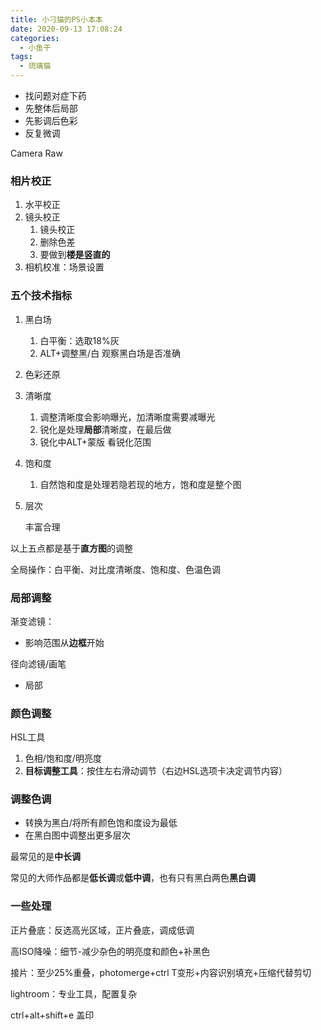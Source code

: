 ```yaml
---
title: 小刁猫的PS小本本
date: 2020-09-13 17:08:24
categories: 
  - 小鱼干
tags: 
  - 琉璃猫
---
```


+ 找问题对症下药
+ 先整体后局部
+ 先影调后色彩
+ 反复微调

<!--more-->

Camera Raw

### 相片校正

1. 水平校正
2. 镜头校正
   1. 镜头校正
   2. 删除色差
   3. 要做到**楼是竖直的**
3. 相机校准：场景设置

### 五个技术指标

1. 黑白场

   1. 白平衡：选取18%灰
   2. ALT+调整黑/白 观察黑白场是否准确

2. 色彩还原

3. 清晰度

   1. 调整清晰度会影响曝光，加清晰度需要减曝光
   2. 锐化是处理**局部**清晰度，在最后做
   3. 锐化中ALT+蒙版 看锐化范围

4. 饱和度

   1. 自然饱和度是处理若隐若现的地方，饱和度是整个图

5. 层次

   丰富合理

以上五点都是基于**直方图**的调整

全局操作：白平衡、对比度清晰度、饱和度、色温色调

### 局部调整

渐变滤镜：

+ 影响范围从**边框**开始

径向滤镜/画笔

+ 局部

### 颜色调整

HSL工具

1. 色相/饱和度/明亮度
2. **目标调整工具**：按住左右滑动调节（右边HSL选项卡决定调节内容）

### 调整色调

+ 转换为黑白/将所有颜色饱和度设为最低
+ 在黑白图中调整出更多层次

最常见的是**中长调**

常见的大师作品都是**低长调**或**低中调**，也有只有黑白两色**黑白调**

### 一些处理

正片叠底：反选高光区域，正片叠底，调成低调

高ISO降噪：细节-减少杂色的明亮度和颜色+补黑色

接片：至少25%重叠，photomerge+ctrl T变形+内容识别填充+压缩代替剪切

lightroom：专业工具，配置复杂

ctrl+alt+shift+e 盖印
